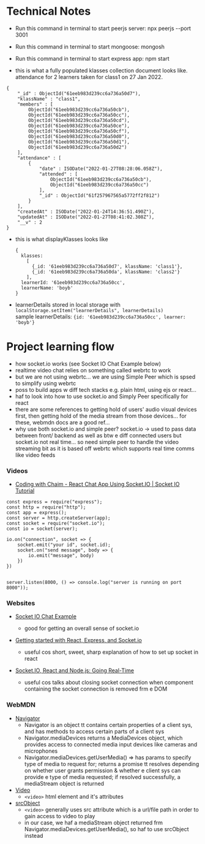 # Technical Notes

- Run this command in terminal to start peerjs server:
  npx peerjs --port 3001

- Run this command in terminal to start mongoose:
  mongosh

- Run this command in terminal to start express app:
  npm start

- this is what a fully populated klasses collection document looks like. attendance for 2 learners taken for class1 on 27 Jan 2022.

```
{
    "_id" : ObjectId("61eeb983d239cc6a736a50d7"),
    "klassName" : "class1",
    "members" : [
        ObjectId("61eeb983d239cc6a736a50cb"),
        ObjectId("61eeb983d239cc6a736a50cc"),
        ObjectId("61eeb983d239cc6a736a50cd"),
        ObjectId("61eeb983d239cc6a736a50ce"),
        ObjectId("61eeb983d239cc6a736a50cf"),
        ObjectId("61eeb983d239cc6a736a50d0"),
        ObjectId("61eeb983d239cc6a736a50d1"),
        ObjectId("61eeb983d239cc6a736a50d2")
    ],
    "attendance" : [
        {
            "date" : ISODate("2022-01-27T08:28:06.058Z"),
            "attended" : [
                ObjectId("61eeb983d239cc6a736a50cb"),
                ObjectId("61eeb983d239cc6a736a50cc")
            ],
            "_id" : ObjectId("61f257967565a5772ff2f812")
        }
    ],
    "createdAt" : ISODate("2022-01-24T14:36:51.490Z"),
    "updatedAt" : ISODate("2022-01-27T08:41:02.308Z"),
    "__v" : 2
}
```

- this is what displayKlasses looks like

  ```
  {
    klasses:
      [
        {_id: '61eeb983d239cc6a736a50d7', klassName: 'class1'},
        {_id: '61eeb983d239cc6a736a50da', klassName: 'class2'}
      ],
    learnerId: '61eeb983d239cc6a736a50cc',
    learnerName: 'boyb'
  }
  ```

- learnerDetails stored in local storage with `localStorage.setItem("learnerDetails", learnerDetails)`
  <br>sample learnerDetails: `{id: '61eeb983d239cc6a736a50cc', learner: 'boyb'}`

# Project learning flow

- how socket.io works (see Socket IO Chat Example below)
- realtime video chat relies on something called webrtc to work
- but we are not using webrtc... we are using Simple Peer which is spsed to simplify using webrtc
- poss to build apps w diff tech stacks e.g. plain html, using ejs or react...
- haf to look into how to use socket.io and Simply Peer specifically for react
- there are some references to getting hold of users' audio visual devices first, then getting hold of the media stream from those devices... for these, webmdn docs are a good ref...
- why use both socket.io and simple peer? socket.io -> used to pass data between front/ backend as well as btw e diff connected users but socket.io not real time... so need simple peer to handle the video streaming bit as it is based off webrtc which supports real time comms like video feeds

### Videos

- [Coding with Chaim - React Chat App Using Socket.IO | Socket IO Tutorial](https://www.youtube.com/watch?v=E4V6nbP_NoQ&t=485s)

```
const express = require("express");
const http = require("http");
const app = express();
const server = http.createServer(app);
const socket = require("socket.io");
const io = socket(server);

io.on("connection", socket => {
    socket.emit("your id", socket.id);
    socket.on("send message", body => {
        io.emit("message", body)
    })
})


server.listen(8000, () => console.log("server is running on port 8000"));
```

### Websites

- [Socket IO Chat Example](https://socket.io/get-started/chat)

  - good for getting an overall sense of socket.io

- [Getting started with React, Express, and Socket.io](https://medium.com/@vrinmkansal/getting-started-with-react-express-and-socket-io-658bbd441a9a)

  - useful cos short, sweet, sharp explanation of how to set up socket in react

- [Socket.IO, React and Node.js: Going Real-Time](https://www.valentinog.com/blog/socket-react/)
  - useful cos talks about closing socket connection when component containing the socket connection is removed frm e DOM

### WebMDN

- [Navigator](https://developer.mozilla.org/en-US/docs/Web/API/Navigator)
  - Navigator is an object tt contains certain properties of a client sys, and has methods to access certain parts of a client sys
  - Navigator.mediaDevices returns a MediaDevices object, which provides access to connected media input devices like cameras and microphones
  - Navigator.mediaDevices.getUserMedia() => has params to specify type of media to request for; returns a promise tt resolves depending on whether user grants permission & whether e client sys can provide e type of media requested; if resolved successfully, a mediaStream object is returned
- [Video](https://developer.mozilla.org/en-US/docs/Web/HTML/Element/video)
  - `<video>` html element and it's attributes
- [srcObject](https://developer.mozilla.org/en-US/docs/Web/API/HTMLMediaElement/srcObject)
  - `<video>` generally uses src attribute which is a url/file path in order to gain access to video to play
  - in our case, we haf a mediaStream object returned frm Navigator.mediaDevices.getUserMedia(), so haf to use srcObject instead
